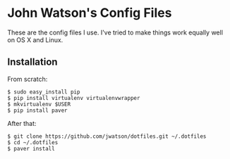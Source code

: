 John Watson's Config Files
==========================

These are the config files I use. I've tried to make things work equally
well on OS X and Linux.

Installation
------------

From scratch:

    $ sudo easy_install pip
    $ pip install virtualenv virtualenvwrapper
    $ mkvirtualenv $USER
    $ pip install paver

After that:

    $ git clone https://github.com/jwatson/dotfiles.git ~/.dotfiles
    $ cd ~/.dotfiles
    $ paver install
